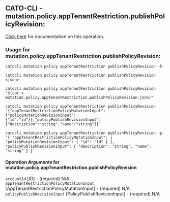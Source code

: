 
## CATO-CLI - mutation.policy.appTenantRestriction.publishPolicyRevision:
[Click here](https://api.catonetworks.com/documentation/#mutation-mutation.policy.appTenantRestriction.publishPolicyRevision) for documentation on this operation.

### Usage for mutation.policy.appTenantRestriction.publishPolicyRevision:

`catocli mutation policy appTenantRestriction publishPolicyRevision -h`

`catocli mutation policy appTenantRestriction publishPolicyRevision <json>`

`catocli mutation policy appTenantRestriction publishPolicyRevision "$(cat < mutation.policy.appTenantRestriction.publishPolicyRevision.json)"`

`catocli mutation policy appTenantRestriction publishPolicyRevision '{"appTenantRestrictionPolicyMutationInput":{"policyMutationRevisionInput":{"id":"id"}},"policyPublishRevisionInput":{"description":"string","name":"string"}}'`

`catocli mutation policy appTenantRestriction publishPolicyRevision -p '{
    "appTenantRestrictionPolicyMutationInput": {
        "policyMutationRevisionInput": {
            "id": "id"
        }
    },
    "policyPublishRevisionInput": {
        "description": "string",
        "name": "string"
    }
}'`


#### Operation Arguments for mutation.policy.appTenantRestriction.publishPolicyRevision ####

`accountId` [ID] - (required) N/A    
`appTenantRestrictionPolicyMutationInput` [AppTenantRestrictionPolicyMutationInput] - (required) N/A    
`policyPublishRevisionInput` [PolicyPublishRevisionInput] - (required) N/A    
